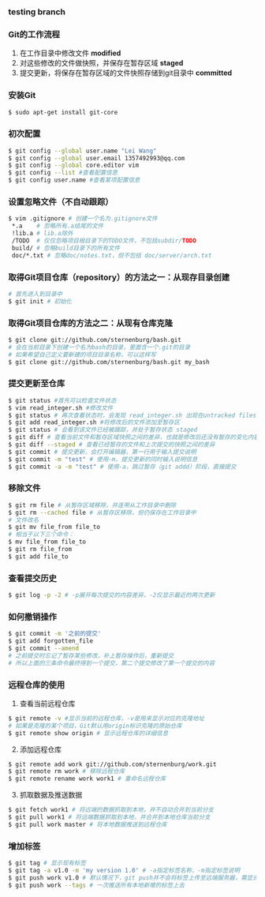 ### testing branch

### Git的工作流程
1. 在工作目录中修改文件 **modified**
2. 对这些修改的文件做快照，并保存在暂存区域 **staged**
3. 提交更新，将保存在暂存区域的文件快照存储到git目录中 **committed**

### 安装Git
```sh
$ sudo apt-get install git-core
```
### 初次配置 
```sh
$ git config --global user.name "Lei Wang"
$ git config --global user.email 1357492993@qq.com
$ git config --global core.editor vim
$ git config --list #查看配置信息
$ git config user.name #查看某项配置信息
```
### 设置忽略文件（不自动跟踪）
```sh
$ vim .gitignore # 创建一个名为.gitignore文件
 *.a	# 忽略所有.a结尾的文件
 !lib.a # lib.a除外
 /TODO	# 仅仅忽略项目根目录下的TODO文件，不包括subdir/TODO
 build/ # 忽略build目录下的所有文件
 doc/*.txt # 忽略doc/notes.txt，但不包括 doc/server/arch.txt
```

### 取得Git项目仓库（repository）的方法之一：从现存目录创建
```sh
# 首先进入到目录中
$ git init # 初始化
```
### 取得Git项目仓库的方法之二：从现有仓库克隆
```sh
$ git clone git://github.com/sternenburg/bash.git
# 会在当前目录下创建一个名为bash的目录，里面含一个.git的目录
# 如果希望自己定义要新建的项目目录名称，可以这样写
$ git clone git://github.com/sternenburg/bash.git my_bash
```
### 提交更新至仓库
```sh
$ git status #首先可以检查文件状态
$ vim read_integer.sh #修改文件
$ git status # 再次查看状态时，会发现 read_integer.sh 出现在untracked files里
$ git add read_integer.sh #将修改后的文件添加至暂存区
$ git status # 会看到该文件已经被跟踪，并处于暂存状态 staged
$ git diff # 查看当前文件和暂存区域快照之间的差异，也就是修改后还没有暂存的变化内容
$ git diff --staged # 查看已经暂存的文件和上次提交的快照之间的差异
$ git commit # 提交更新，会打开编辑器，第一行用于输入提交说明
$ git commit -m "test" # 使用-m，提交更新的同时输入说明信息
$ git commit -a -m "test" # 使用-a，跳过暂存（git addd）阶段，直接提交
```
### 移除文件
```sh
$ git rm file # 从暂存区域移除，并连带从工作目录中删除
$ git rm --cached file # 从暂存区移除，但仍保存在工作目录中
# 文件改名
$ git mv file_from file_to
# 相当于以下三个命令：
$ mv file_from file_to
$ git rm file_from
$ git add file_to
```
### 查看提交历史
```sh
$ git log -p -2 # -p展开每次提交的内容差异，-2仅显示最近的两次更新
```
### 如何撤销操作
```sh
$ git commit -m '之前的提交'
$ git add forgotten_file
$ git commit --amend
# 之前提交时忘记了暂存某些修改，补上暂存操作后，重新提交
# 所以上面的三条命令最终得到一个提交，第二个提交修改了第一个提交的内容
```
### 远程仓库的使用
1. 查看当前远程仓库
```sh
$ git remote -v #显示当前的远程仓库，-v是用来显示对应的克隆地址
# 如果是克隆的某个项目，Git默认用origin标识克隆的原始仓库
$ git remote show origin # 显示远程仓库的详细信息
```
2. 添加远程仓库
```sh
$ git remote add work git://github.com/sternenburg/work.git
$ git remote rm work # 移除远程仓库
$ git remote rename work work1 # 重命名远程仓库
```
3. 抓取数据及推送数据
```sh
$ git fetch work1 # 将远端的数据抓取到本地，并不自动合并到当前分支
$ git pull work1 # 将远端数据抓取到本地，并合并到本地仓库当前分支
$ git pull work master # 将本地数据推送到远程仓库
```
### 增加标签
```sh
$ git tag # 显示现有标签
$ git tag -a v1.0 -m 'my version 1.0' # -a指定标签名称，-m指定标签说明
$ git push work v1.0 # 默认情况下，git push并不会将标签上传至远端服务器，需显式命令
$ git push work --tags # 一次推送所有本地新增的标签上去
```









